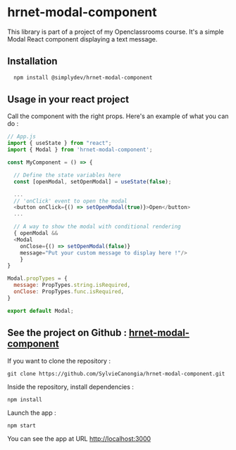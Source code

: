 # hrnet-modal-component

This library is part of a project of my Openclassrooms course. It's a simple Modal React component displaying a text message.

## Installation

```bash
  npm install @simplydev/hrnet-modal-component
```

## Usage in your react project

Call the component with the right props. Here's an example of what you can do :

```javascript
// App.js
import { useState } from "react";
import { Modal } from 'hrnet-modal-component';

const MyComponent = () => {

  // Define the state variables here
  const [openModal, setOpenModal] = useState(false);

  ...
  // 'onClick' event to open the modal
  <button onClick={() => setOpenModal(true)}>Open</button>
  ...

  // A way to show the modal with conditional rendering
  { openModal &&
  <Modal
    onClose={() => setOpenModal(false)}
    message="Put your custom message to display here !"/>
    }
}

Modal.propTypes = {
  message: PropTypes.string.isRequired,
  onClose: PropTypes.func.isRequired,
}

export default Modal;
```

## See the project on Github : [hrnet-modal-component](https://github.com/SylvieCanongia/hrnet-modal-component)

If you want to clone the repository :

`git clone https://github.com/SylvieCanongia/hrnet-modal-component.git`

Inside the repository, install dependencies :

`npm install`

Launch the app :

`npm start`

You can see the app at URL <http://localhost:3000>
